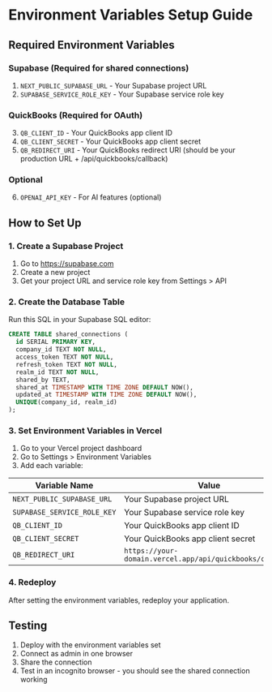 # Environment Variables Setup Guide

## Required Environment Variables

### Supabase (Required for shared connections)
1. `NEXT_PUBLIC_SUPABASE_URL` - Your Supabase project URL
2. `SUPABASE_SERVICE_ROLE_KEY` - Your Supabase service role key

### QuickBooks (Required for OAuth)
3. `QB_CLIENT_ID` - Your QuickBooks app client ID
4. `QB_CLIENT_SECRET` - Your QuickBooks app client secret
5. `QB_REDIRECT_URI` - Your QuickBooks redirect URI (should be your production URL + /api/quickbooks/callback)

### Optional
6. `OPENAI_API_KEY` - For AI features (optional)

## How to Set Up

### 1. Create a Supabase Project
1. Go to https://supabase.com
2. Create a new project
3. Get your project URL and service role key from Settings > API

### 2. Create the Database Table
Run this SQL in your Supabase SQL editor:

```sql
CREATE TABLE shared_connections (
  id SERIAL PRIMARY KEY,
  company_id TEXT NOT NULL,
  access_token TEXT NOT NULL,
  refresh_token TEXT NOT NULL,
  realm_id TEXT NOT NULL,
  shared_by TEXT,
  shared_at TIMESTAMP WITH TIME ZONE DEFAULT NOW(),
  updated_at TIMESTAMP WITH TIME ZONE DEFAULT NOW(),
  UNIQUE(company_id, realm_id)
);
```

### 3. Set Environment Variables in Vercel
1. Go to your Vercel project dashboard
2. Go to Settings > Environment Variables
3. Add each variable:

| Variable Name | Value |
|---------------|-------|
| `NEXT_PUBLIC_SUPABASE_URL` | Your Supabase project URL |
| `SUPABASE_SERVICE_ROLE_KEY` | Your Supabase service role key |
| `QB_CLIENT_ID` | Your QuickBooks app client ID |
| `QB_CLIENT_SECRET` | Your QuickBooks app client secret |
| `QB_REDIRECT_URI` | `https://your-domain.vercel.app/api/quickbooks/callback` |

### 4. Redeploy
After setting the environment variables, redeploy your application.

## Testing
1. Deploy with the environment variables set
2. Connect as admin in one browser
3. Share the connection
4. Test in an incognito browser - you should see the shared connection working 